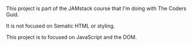 This project is part of the JAMstack course that I'm doing with The Coders Guid.

It is not focused on Sematic HTML or styling.

This project is to focused on JavaScript and the DOM.
